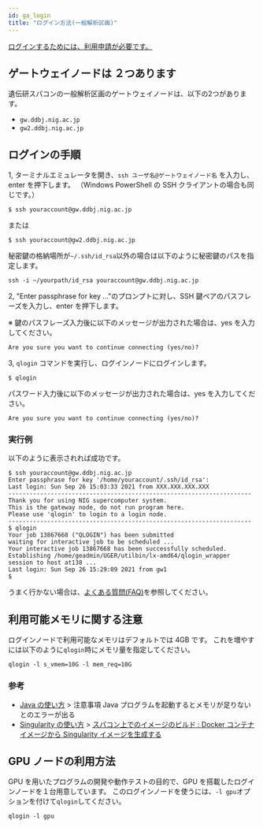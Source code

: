 ```yaml
---
id: ga_login
title: "ログイン方法(一般解析区画)"
---
```


[<u>ログインするためには、利用申請が必要です。</u>](/application/registration)

## ゲートウェイノードは ２つあります

遺伝研スパコンの一般解析区画のゲートウェイノードは、以下の2つがあります。

- `gw.ddbj.nig.ac.jp`
- `gw2.ddbj.nig.ac.jp`


## ログインの手順


1, ターミナルエミュレータを開き、`ssh ユーザ名@ゲートウェイノード名` を入力し、enter を押下します。
（Windows PowerShell の SSH クライアントの場合も同じです。）

```
$ ssh youraccount@gw.ddbj.nig.ac.jp
```

または

```
$ ssh youraccount@gw2.ddbj.nig.ac.jp
```

秘密鍵の格納場所が`~/.ssh/id_rsa`以外の場合は以下のように秘密鍵のパスを指定します。

```
ssh -i ~/yourpath/id_rsa youraccount@gw.ddbj.nig.ac.jp
```

2, "Enter passphrase for key ..."のプロンプトに対し、SSH 鍵ペアのパスフレーズを入力し、enter を押下します。

※ 鍵のパスフレーズ入力後に以下のメッセージが出力された場合は、yes を入力してください。
```
Are you sure you want to continue connecting (yes/no)?
```


3, `qlogin` コマンドを実行し、ログインノードにログインします。

```
$ qlogin
```

パスワード入力後に以下のメッセージが出力された場合は、yes を入力してください。
```
Are you sure you want to continue connecting (yes/no)?
```



### 実行例

以下のように表示されれば成功です。

```
$ ssh youraccount@gw.ddbj.nig.ac.jp
Enter passphrase for key '/home/youraccount/.ssh/id_rsa': 
Last login: Sun Sep 26 15:03:33 2021 from XXX.XXX.XXX.XXX
---------------------------------------------------------------------
Thank you for using NIG supercomputer system.
This is the gateway node, do not run program here.
Please use 'qlogin' to login to a login node.
---------------------------------------------------------------------
$ qlogin
Your job 13867668 ("QLOGIN") has been submitted
waiting for interactive job to be scheduled ...
Your interactive job 13867668 has been successfully scheduled.
Establishing /home/geadmin/UGER/utilbin/lx-amd64/qlogin_wrapper session to host at138 ...
Last login: Sun Sep 26 15:29:09 2021 from gw1
$ 
```

うまく行かない場合は、[よくある質問(FAQ)](/faq/faq_login_general)を参照してください。



## 利用可能メモリに関する注意


ログインノードで利用可能なメモリはデフォルトでは 4GB です。
これを増やすには以下のように`qlogin`時にメモリ量を指定してください。

```
qlogin -l s_vmem=10G -l mem_req=10G
```

### 参考

- [Java の使い方](/software/java) > 注意事項 Java プログラムを起動するとメモリが足りないとのエラーが出る
- [Singularity の使い方](/software/Apptainer/) > [スパコン上でのイメージのビルド : Docker コンテナイメージから Singularity イメージを生成する](/software/Apptainer/#スパコン上でのイメージのビルド--docker-コンテナイメージから-apptainer-sigularity-イメージを生成する)




## GPU ノードの利用方法


GPU を用いたプログラムの開発や動作テストの目的で、GPU を搭載したログインノードを１台用意しています。
このログインノードを使うには、`-l gpu`オプションを付けて`qlogin`してください。


```
qlogin -l gpu
```


